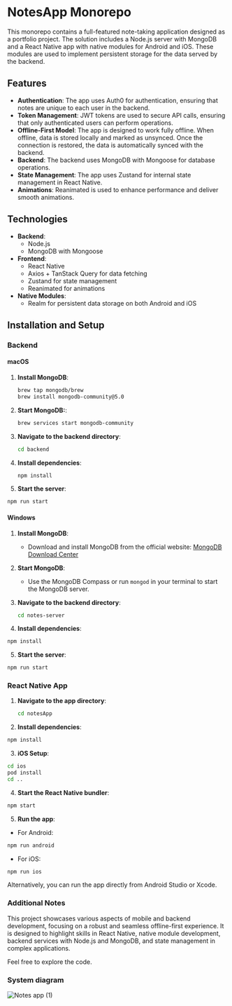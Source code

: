 # NotesApp Monorepo

This monorepo contains a full-featured note-taking application designed as a portfolio project. The solution includes a Node.js server with MongoDB and a React Native app with native modules for Android and iOS. These modules are used to implement persistent storage for the data served by the backend.

## Features

- **Authentication**: The app uses Auth0 for authentication, ensuring that notes are unique to each user in the backend.
- **Token Management**: JWT tokens are used to secure API calls, ensuring that only authenticated users can perform operations.
- **Offline-First Model**: The app is designed to work fully offline. When offline, data is stored locally and marked as unsynced. Once the connection is restored, the data is automatically synced with the backend.
- **Backend**: The backend uses MongoDB with Mongoose for database operations.
- **State Management**: The app uses Zustand for internal state management in React Native.
- **Animations**: Reanimated is used to enhance performance and deliver smooth animations.

## Technologies

- **Backend**:
  - Node.js
  - MongoDB with Mongoose
- **Frontend**:
  - React Native
  - Axios + TanStack Query for data fetching
  - Zustand for state management
  - Reanimated for animations
- **Native Modules**:
  - Realm for persistent data storage on both Android and iOS

## Installation and Setup

### Backend

#### macOS

1. **Install MongoDB**:
   ```bash
   brew tap mongodb/brew
   brew install mongodb-community@5.0

2. **Start MongoDB:**:
    ```bash
    brew services start mongodb-community
    ```

3. **Navigate to the backend directory**:
    ```bash
    cd backend
    ```

4. **Install dependencies**:
    ```bash
    npm install
    ```
    
5. **Start the server**:
  ```bash
  npm run start
  ```

#### Windows

1. **Install MongoDB**:
   - Download and install MongoDB from the official website: [MongoDB Download Center](https://www.mongodb.com/try/download/community)

2. **Start MongoDB**:
   - Use the MongoDB Compass or run `mongod` in your terminal to start the MongoDB server.

3. **Navigate to the backend directory**:
   ```bash
   cd notes-server
   ```

4. **Install dependencies**:
  ```bash
  npm install
  ```

5. **Start the server**:
  ```bash
  npm run start
  ```

### React Native App

1. **Navigate to the app directory**:
   ```bash
   cd notesApp
   ```

2. **Install dependencies**:
  ```bash
  npm install
  ```

3. **iOS Setup**:
  ```bash
  cd ios
  pod install
  cd ..
  ```

4. **Start the React Native bundler**:
  ```bash
  npm start
  ```

5. **Run the app**:
  * For Android:
  ```bash
  npm run android
  ```

  * For iOS:
  ```bash
  npm run ios
  ```

  Alternatively, you can run the app directly from Android Studio or Xcode.

### Additional Notes
This project showcases various aspects of mobile and backend development, focusing on a robust and seamless offline-first experience. It is designed to highlight skills in React Native, native module development, backend services with Node.js and MongoDB, and state management in complex applications.

Feel free to explore the code.

### System diagram
![Notes app (1)](https://github.com/user-attachments/assets/56874501-28b0-457e-bc08-4b35816e7bdf)



